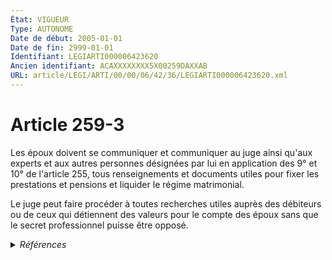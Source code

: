 ```yaml
---
État: VIGUEUR
Type: AUTONOME
Date de début: 2005-01-01
Date de fin: 2999-01-01
Identifiant: LEGIARTI000006423620
Ancien identifiant: ACAXXXXXXXX5X00259DAXXAB
URL: article/LEGI/ARTI/00/00/06/42/36/LEGIARTI000006423620.xml
---
```


<h1>Article 259-3</h1>

Les époux doivent se communiquer et communiquer au juge ainsi qu'aux experts et
aux autres personnes désignées par lui en application des 9° et 10° de l'article
255, tous renseignements et documents utiles pour fixer les prestations et
pensions et liquider le régime matrimonial.<br />

Le juge peut faire procéder à toutes recherches utiles auprès des débiteurs ou
de ceux qui détiennent des valeurs pour le compte des époux sans que le secret
professionnel puisse être opposé.


<details>
  <summary><em>Références</em></summary>

  <h2>Articles faisant référence à l'article</h2>
  
  <ul>
    <li>
      <a href="https://legal.tricoteuses.fr//redirection/LEGIARTI000006284803?vers=git&vers=legifrance">LOI n° 2004-439 du 26 mai 2004 relative au divorce - article 10 ENTIEREMENT_MODIF</a> MODIFICATION cible
    </li>
    <li>
      <a href="https://legal.tricoteuses.fr//redirection/LEGIARTI000042193461?vers=git&vers=legifrance">Code civil - article 255 AUTONOME VIGUEUR, en vigueur depuis le 2020-08-01</a> CITATION cible
    </li>
    <li>
      <a href="https://legal.tricoteuses.fr//redirection/LEGIARTI000006423535?vers=git&vers=legifrance">Code civil - article 255 AUTONOME MODIFIE, en vigueur du 1976-01-01 au 2005-01-01</a> CITATION cible
    </li>
    <li>
      <a href="https://legal.tricoteuses.fr//redirection/LEGIARTI000006284807?vers=git&vers=legifrance">LOI n° 2004-439 du 26 mai 2004 relative au divorce - article 14 ENTIEREMENT_MODIF</a> MODIFICATION cible
    </li>
    <li>
      <a href="https://legal.tricoteuses.fr//redirection/LEGIARTI000006423536?vers=git&vers=legifrance">Code civil - article 255 AUTONOME MODIFIE, en vigueur du 2005-01-01 au 2020-08-01</a> CITATION cible
    </li>
  </ul>
  
  <h2>Textes faisant référence à l'article</h2>
  
  <ul>
    <li>
      <a href="https://legal.tricoteuses.fr//redirection/JORFTEXT000000439268?vers=git&vers=legifrance">LOI n° 2004-439 du 26 mai 2004 relative au divorce</a> SPEC_APPLI cible
    </li>
    <li>
      <a href="https://legal.tricoteuses.fr//redirection/JORFTEXT000000439268?vers=git&vers=legifrance">LOI n° 2004-439 du 26 mai 2004 relative au divorce</a> MODIFICATION cible
    </li>
  </ul>
  
  <h2>Références faites par l'article</h2>
  
  <ul>
    <li>
      CODIFICATION source Loi 1803-03-14
    </li>
    <li>
      2004-05-26 MODIFICATION source <a href="https://legal.tricoteuses.fr//redirection/JORFTEXT000000439268?vers=git&vers=legifrance">LOI n° 2004-439 du 26 mai 2004 relative au divorce</a>
    </li>
    <li>
      2004-05-26 SPEC_APPLI source <a href="https://legal.tricoteuses.fr//redirection/JORFTEXT000000439268?vers=git&vers=legifrance">LOI n° 2004-439 du 26 mai 2004 relative au divorce</a>
    </li>
    <li>
      2004-05-26 MODIFICATION source <a href="https://legal.tricoteuses.fr//redirection/LEGIARTI000006284803?vers=git&vers=legifrance">LOI n° 2004-439 du 26 mai 2004 relative au divorce - article 10 ENTIEREMENT_MODIF</a>
    </li>
    <li>
      2004-05-26 MODIFICATION source <a href="https://legal.tricoteuses.fr//redirection/LEGIARTI000006284807?vers=git&vers=legifrance">LOI n° 2004-439 du 26 mai 2004 relative au divorce - article 14 ENTIEREMENT_MODIF</a>
    </li>
    <li>
      2999-01-01 CITATION source <a href="https://legal.tricoteuses.fr//redirection/LEGIARTI000006423535?vers=git&vers=legifrance">Code civil - article 255 AUTONOME MODIFIE, en vigueur du 1976-01-01 au 2005-01-01</a>
    </li>
  </ul>
</details>
